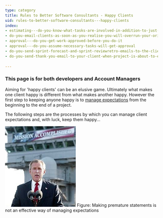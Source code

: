 ```yaml
---
type: category
title: Rules to Better Software Consultants - Happy Clients
uid: rules-to-better-software-consultants---happy-clients
index:
- estimating---do-you-know-what-tasks-are-involved-in-addition-to-just-development-work-items
- do-you-email-clients-as-soon-as-you-realise-you-will-overrun-your-original-estimate
- approval---do-you-get-work-approved-before-you-do-it
- approval---do-you-assume-necessary-tasks-will-get-approval
- do-you-send-sprint-forecast-and-sprint-reviewretro-emails-to-the-client
- do-you-send-thank-you-email-to-your-client-when-project-is-about-to-end

---
```

### This page is for both developers and Account Managers

Aiming for 'happy clients' can be an elusive game. Ultimately what makes one client happy is different from what makes another happy. However the first step to keeping anyone happy is to [manage expectations](/do-you-manage-clients-expectations) from the beginning to the end of a project.

The following steps are the processes by which you can manage client expectations and, with luck, keep them happy...
  
![](SuccessfulProjects_ManagingExpectations.jpg)   ​Figure: Making premature statements is not an effective way of managing expectations

